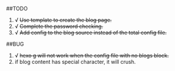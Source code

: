 ##TODO
1. √ ~~Use template to create the blog page.~~
2. √ ~~Complete the password checking.~~
3. √ ~~Add config to the blog source instead of the total config file.~~


##BUG
1. √ ~~hexo g will not work when the config file with no blogs block.~~
2. if blog content has special character, it will crush.
